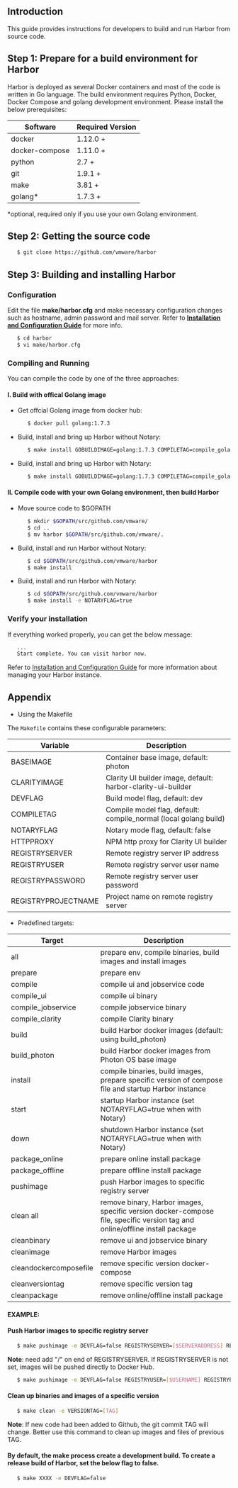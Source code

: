 ## Introduction

This guide provides instructions for developers to build and run Harbor from source code.

## Step 1: Prepare for a build environment for Harbor

Harbor is deployed as several Docker containers and most of the code is written in Go language. The build environment requires Python, Docker, Docker Compose and golang development environment. Please install the below prerequisites:


Software              | Required Version
----------------------|--------------------------
docker                | 1.12.0 +
docker-compose        | 1.11.0 +
python                | 2.7 +
git                   | 1.9.1 +
make                  | 3.81 +
golang*               | 1.7.3 +
*optional, required only if you use your own Golang environment.


## Step 2: Getting the source code

   ```sh
      $ git clone https://github.com/vmware/harbor
   ```

## Step 3: Building and installing Harbor

### Configuration

Edit the file **make/harbor.cfg** and make necessary configuration changes such as hostname, admin password and mail server. Refer to **[Installation and Configuration Guide](installation_guide.md#configuring-harbor)** for more info.

   ```sh
      $ cd harbor
      $ vi make/harbor.cfg
   ```

### Compiling and Running

You can compile the code by one of the three approaches:

#### I. Build with offical Golang image

* Get offcial Golang image from docker hub:

   ```sh
      $ docker pull golang:1.7.3
   ```

*  Build, install and bring up Harbor without Notary:

   ```sh
      $ make install GOBUILDIMAGE=golang:1.7.3 COMPILETAG=compile_golangimage CLARITYIMAGE=vmware/harbor-clarity-ui-builder:1.2.6
   ```

*  Build, install and bring up Harbor with Notary:

   ```sh
      $ make install GOBUILDIMAGE=golang:1.7.3 COMPILETAG=compile_golangimage CLARITYIMAGE=vmware/harbor-clarity-ui-builder:1.2.6 NOTARYFLAG=true
   ```

#### II. Compile code with your own Golang environment, then build Harbor

* Move source code to $GOPATH

   ```sh
      $ mkdir $GOPATH/src/github.com/vmware/
      $ cd ..
      $ mv harbor $GOPATH/src/github.com/vmware/.
   ```

*  Build, install and run Harbor without Notary:

   ```sh
      $ cd $GOPATH/src/github.com/vmware/harbor
      $ make install
   ```

*  Build, install and run Harbor with Notary:

   ```sh
      $ cd $GOPATH/src/github.com/vmware/harbor
      $ make install -e NOTARYFLAG=true
   ```   

### Verify your installation

If everything worked properly, you can get the below message:

   ```sh
      ...
      Start complete. You can visit harbor now.
   ```

Refer to [Installation and Configuration Guide](installation_guide.md#managing-harbors-lifecycle) for more information about managing your Harbor instance.   

## Appendix
* Using the Makefile

The `Makefile` contains these configurable parameters:

Variable           | Description
-------------------|-------------
BASEIMAGE          | Container base image, default: photon
CLARITYIMAGE       | Clarity UI builder image, default: harbor-clarity-ui-builder
DEVFLAG            | Build model flag, default: dev
COMPILETAG         | Compile model flag, default: compile_normal (local golang build)
NOTARYFLAG         | Notary mode flag, default: false
HTTPPROXY          | NPM http proxy for Clarity UI builder
REGISTRYSERVER     | Remote registry server IP address
REGISTRYUSER       | Remote registry server user name
REGISTRYPASSWORD   | Remote registry server user password
REGISTRYPROJECTNAME| Project name on remote registry server

* Predefined targets:

Target              | Description
--------------------|-------------
all                 | prepare env, compile binaries, build images and install images
prepare             | prepare env
compile             | compile ui and jobservice code
compile_ui          | compile ui binary
compile_jobservice  | compile jobservice binary
compile_clarity     | compile Clarity binary
build               | build Harbor docker images (default: using build_photon)
build_photon        | build Harbor docker images from Photon OS base image
install             | compile binaries, build images, prepare specific version of compose file and startup Harbor instance
start               | startup Harbor instance (set NOTARYFLAG=true when with Notary)
down                | shutdown Harbor instance (set NOTARYFLAG=true when with Notary)
package_online      | prepare online install package
package_offline     | prepare offline install package
pushimage           | push Harbor images to specific registry server
clean all           | remove binary, Harbor images, specific version docker-compose file, specific version tag and online/offline install package
cleanbinary         | remove ui and jobservice binary
cleanimage          | remove Harbor images
cleandockercomposefile  | remove specific version docker-compose
cleanversiontag     | remove specific version tag
cleanpackage        | remove online/offline install package

#### EXAMPLE:

#### Push Harbor images to specific registry server

   ```sh
      $ make pushimage -e DEVFLAG=false REGISTRYSERVER=[$SERVERADDRESS] REGISTRYUSER=[$USERNAME] REGISTRYPASSWORD=[$PASSWORD] REGISTRYPROJECTNAME=[$PROJECTNAME]

   ```

   **Note**: need add "/" on end of REGISTRYSERVER. If REGISTRYSERVER is not set, images will be pushed directly to Docker Hub.


   ```sh
      $ make pushimage -e DEVFLAG=false REGISTRYUSER=[$USERNAME] REGISTRYPASSWORD=[$PASSWORD] REGISTRYPROJECTNAME=[$PROJECTNAME]

   ```

#### Clean up binaries and images of a specific version

   ```sh
      $ make clean -e VERSIONTAG=[TAG]

   ```
   **Note**: If new code had been added to Github, the git commit TAG will change. Better use this command to clean up images and files of previous TAG.

#### By default, the make process create a development build. To create a release build of Harbor, set the below flag to false.

   ```sh
      $ make XXXX -e DEVFLAG=false

   ```
